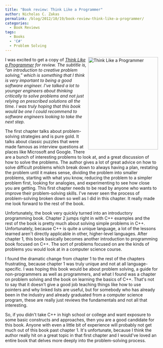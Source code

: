 ```yaml
---
title: "Book review: Think Like a Programmer"
author: Nicholas C. Zakas
permalink: /blog/2012/10/19/book-review-think-like-a-programmer/
categories:
  - Book Reviews
tags:
  - Books
  - 'C#'
  - Problem Solving
---
```

[<img src="/images/posts/2012/10/think.png" alt="Think Like a Programmer" title="" width="230" height="304" align="right" />][1]I was excited to get a copy of <cite><a href="http://www.amazon.com/gp/product/1593274246/ref=as_li_ss_tl?ie=UTF8&#038;camp=1789&#038;creative=390957&#038;creativeASIN=1593274246&#038;linkCode=as2&#038;tag=nczonline-20">Think Like a Programmer</a> for review. The subtitle is, &#8220;an introduction to creative problem solving,&#8221; which is something that I think is very important to being a good software engineer. I've talked a lot to younger engineers about thinking critically to solve problems and not just relying on prescribed solutions all the time. I was truly hoping that this book would be one I could recommend to software engineers looking to take the next step.</p> 

<p>
  The first chapter talks about problem-solving strategies and is pure gold. It talks about classic puzzles that were made famous as interview questions at places like Microsoft and Google. There are a bunch of interesting problems to look at, and a great discussion of how to solve the problems. The author gives a lot of great advice on how to solve difficult problems which break down to always having a plan, restating the problem until it makes sense, dividing the problem into smaller problems, starting with what you know, reducing the problem to a simpler problem first, looking for analogies, and experimenting to see how close you are getting. This first chapter needs to be read by anyone who wants to improve their problem-solving skills. I've never seen the process of problem-solving broken down so well as I did in this chapter. It really made me look forward to the rest of the book.
</p>

<p>
  Unfortunately, the book very quickly turned into an introductory programming book. Chapter 2 jumps right in with C++ examples and the rest of the book is pretty much about solving simple problems in C++. Unfortunately, because C++ is quite a unique language, a lot of the lessons learned aren't directly applicable in other, higher-level languages. After chapter 1, this book basically becomes another introduction to programming book focused on C++. The sort of problems focused on are the kinds of problems you would look at in a computer science course.
</p>

<p>
  I found the dramatic change from chapter 1 to the rest of the chapters frustrating, because chapter 1 was truly unique and not at all language-specific. I was hoping this book would be about problem solving, a guide for non-programmers as well as programmers, and what I found was a chapter on problem solving and the book on learning the basics of C++. That's not to say that it doesn't give a good job teaching things like how to use pointers and why linked lists are useful, but for somebody who has already been in the industry and already graduated from a computer science program, these are really just reviews the fundamentals and not all that interesting.
</p>

<p>
  So, if you didn't take C++ in high school or college and want exposure to some basic constructs and approaches, then you are a good candidate for this book. Anyone with even a little bit of experience will probably not get much out of this book past chapter 1. It's unfortunate, because I think the author really hit on a great topic in that first chapter and I would've loved an entire book that delves more deeply into the problem-solving process.</cite>
</p>

 [1]: http://www.amazon.com/gp/product/1593274246/ref=as_li_ss_tl?ie=UTF8&camp=1789&creative=390957&creativeASIN=1593274246&linkCode=as2&tag=nczonline-20

